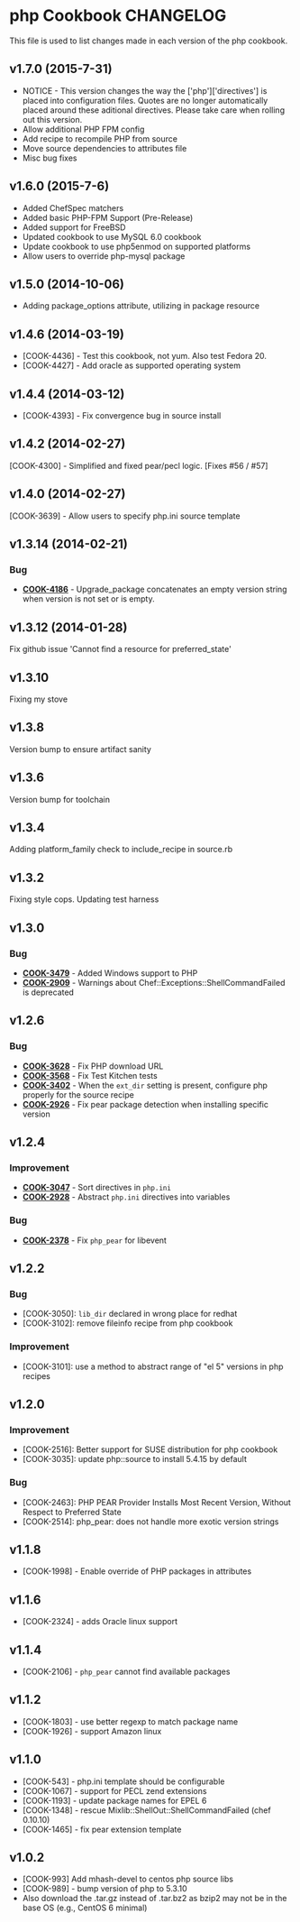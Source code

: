 php Cookbook CHANGELOG
======================
This file is used to list changes made in each version of the php cookbook.

v1.7.0 (2015-7-31)
------------------
- NOTICE - This version changes the way the ['php']['directives'] is placed into configuration files. Quotes are no longer automatically placed around these aditional directives. Please take care when rolling out this version.
- Allow additional PHP FPM config
- Add recipe to recompile PHP from source
- Move source dependencies to attributes file
- Misc bug fixes

v1.6.0 (2015-7-6)
-----------------
- Added ChefSpec matchers
- Added basic PHP-FPM Support (Pre-Release)
- Added support for FreeBSD
- Updated cookbook to use MySQL 6.0 cookbook
- Update cookbook to use php5enmod on supported platforms
- Allow users to override php-mysql package

v1.5.0 (2014-10-06)
-------------------
- Adding package_options attribute, utilizing in package resource

v1.4.6 (2014-03-19)
-------------------
- [COOK-4436] - Test this cookbook, not yum. Also test Fedora 20.
- [COOK-4427] - Add oracle as supported operating system


v1.4.4 (2014-03-12)
-------------------
- [COOK-4393] - Fix convergence bug in source install


v1.4.2 (2014-02-27)
-------------------
[COOK-4300] - Simplified and fixed pear/pecl logic. [Fixes #56 / #57]


v1.4.0 (2014-02-27)
-------------------
[COOK-3639] - Allow users to specify php.ini source template


v1.3.14 (2014-02-21)
--------------------
### Bug
- **[COOK-4186](https://tickets.opscode.com/browse/COOK-4186)** - Upgrade_package concatenates an empty version string when version is not set or is empty.


v1.3.12 (2014-01-28)
--------------------
Fix github issue 'Cannot find a resource for preferred_state'


v1.3.10
-------
Fixing my stove


v1.3.8
------
Version bump to ensure artifact sanity


v1.3.6
------
Version bump for toolchain


v1.3.4
------
Adding platform_family check to include_recipe in source.rb


v1.3.2
------
Fixing style cops. Updating test harness


v1.3.0
------
### Bug
- **[COOK-3479](https://tickets.opscode.com/browse/COOK-3479)** - Added Windows support to PHP
- **[COOK-2909](https://tickets.opscode.com/browse/COOK-2909)** - Warnings about Chef::Exceptions::ShellCommandFailed is deprecated


v1.2.6
------
### Bug
- **[COOK-3628](https://tickets.opscode.com/browse/COOK-3628)** - Fix PHP download URL
- **[COOK-3568](https://tickets.opscode.com/browse/COOK-3568)** - Fix Test Kitchen tests
- **[COOK-3402](https://tickets.opscode.com/browse/COOK-3402)** - When the `ext_dir` setting is present, configure php properly for the source recipe
- **[COOK-2926](https://tickets.opscode.com/browse/COOK-2926)** - Fix pear package detection when installing specific version


v1.2.4
------
### Improvement
- **[COOK-3047](https://tickets.opscode.com/browse/COOK-3047)** - Sort directives in `php.ini`
- **[COOK-2928](https://tickets.opscode.com/browse/COOK-2928)** - Abstract `php.ini` directives into variables

### Bug
- **[COOK-2378](https://tickets.opscode.com/browse/COOK-2378)** - Fix `php_pear` for libevent

v1.2.2
------
### Bug
- [COOK-3050]: `lib_dir` declared in wrong place for redhat
- [COOK-3102]: remove fileinfo recipe from php cookbook

### Improvement
- [COOK-3101]: use a method to abstract range of "el 5" versions in php recipes

v1.2.0
------
### Improvement
- [COOK-2516]: Better support for SUSE distribution for php cookbook
- [COOK-3035]: update php::source to install 5.4.15 by default

### Bug
- [COOK-2463]: PHP PEAR Provider Installs Most Recent Version, Without Respect to Preferred State
- [COOK-2514]: php_pear: does not handle more exotic version strings

v1.1.8
------
- [COOK-1998] - Enable override of PHP packages in attributes

v1.1.6
------
- [COOK-2324] - adds Oracle linux support

v1.1.4
------
- [COOK-2106] - `php_pear` cannot find available packages

v1.1.2
------
- [COOK-1803] - use better regexp to match package name
- [COOK-1926] - support Amazon linux

v1.1.0
------
- [COOK-543] - php.ini template should be configurable
- [COOK-1067] - support for PECL zend extensions
- [COOK-1193] - update package names for EPEL 6
- [COOK-1348] - rescue Mixlib::ShellOut::ShellCommandFailed (chef 0.10.10)
- [COOK-1465] - fix pear extension template

v1.0.2
------
- [COOK-993] Add mhash-devel to centos php source libs
- [COOK-989] - bump version of php to 5.3.10
- Also download the .tar.gz instead of .tar.bz2 as bzip2 may not be in the base OS (e.g., CentOS 6 minimal)

